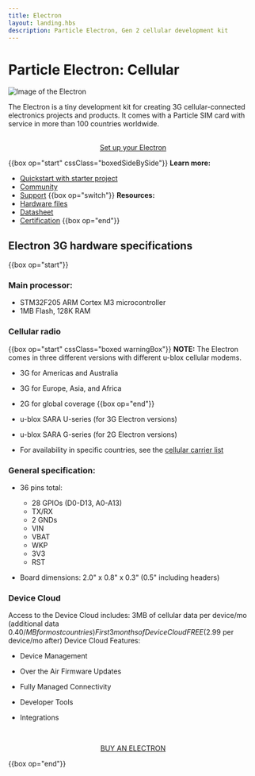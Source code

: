 ```yaml
---
title: Electron
layout: landing.hbs
description: Particle Electron, Gen 2 cellular development kit
---
```


# Particle Electron: Cellular

![Image of the Electron](/assets/images/electron-kit.jpg)

The Electron is a tiny development kit for creating 3G cellular-connected electronics projects and products. It comes with a Particle SIM card with service in more than 100 countries worldwide.





<div  align="center">
<br />
<a href="https://setup.particle.io/"  target="_blank" class="button">Set up your Electron</a>
</div>


{{box op="start" cssClass="boxedSideBySide"}}
**Learn more:**
- [Quickstart with starter project](/quickstart/electron/)
- [Community](https://community.particle.io/)
- [Support](https://support.particle.io/hc/)
{{box op="switch"}}
**Resources:**
- [Hardware files](https://github.com/particle-iot/electron/)
- [Datasheet](/reference/datasheets/e-series/electron-datasheet/)
- [Certification](/hardware/certification/certification/)
{{box op="end"}}

## Electron 3G hardware specifications

{{box op="start"}}
### Main processor:
* STM32F205 ARM Cortex M3 microcontroller
* 1MB Flash, 128K RAM

### Cellular radio

{{box op="start" cssClass="boxed warningBox"}}
**NOTE:**
The Electron comes in three different versions with different u-blox cellular modems.
* 3G for Americas and Australia
* 3G for Europe, Asia, and Africa
* 2G for global coverage
{{box op="end"}}

* u-blox SARA U-series (for 3G Electron versions)
* u-blox SARA G-series (for 2G Electron versions)
* For availability in specific countries, see the [cellular carrier list](/reference/cellular/cellular-carriers/)


### General specification:
* 36 pins total:
  * 28 GPIOs (D0-D13, A0-A13)
  * TX/RX
  * 2 GNDs
  * VIN
  * VBAT
  * WKP
  * 3V3
  * RST

* Board dimensions: 2.0" x 0.8" x 0.3" (0.5" including headers)

### Device Cloud
Access to the Device Cloud includes:
3MB of cellular data per device/mo (additional data $0.40/MB for most countries)
First 3 months of Device Cloud FREE ($2.99 per device/mo after)
Device Cloud Features:

- Device Management

- Over the Air Firmware Updates

- Fully Managed Connectivity

- Developer Tools

- Integrations





<div align="center">
<br />

<a href="https://store.particle.io/collections/cellular" target="_blank" class="button">BUY AN ELECTRON</a>
</div>

{{box op="end"}}
